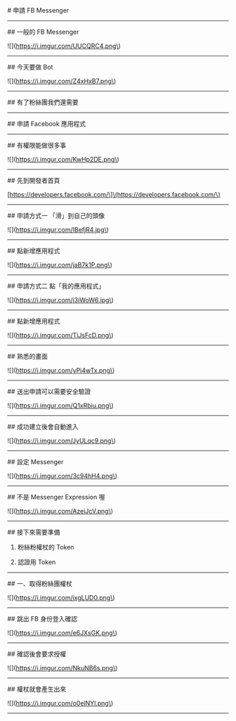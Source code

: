 \# 申請 FB Messenger

---



\#\# 一般的 FB Messenger

!\[\]\(https://i.imgur.com/UUCQRC4.png\)



---



\#\# 今天要做 Bot



!\[\]\(https://i.imgur.com/Z4xHxB7.png\)



---



\#\# 有了粉絲團我們還需要



---



\#\# 申請 Facebook 應用程式



---



\#\# 有權限能做很多事

!\[\]\(https://i.imgur.com/KwHp2DE.png\)



---



\#\# 先到開發者首頁

\[https://developers.facebook.com/\]\(https://developers.facebook.com/\)



---



\#\# 申請方式一 「滑」到自己的頭像

!\[\]\(https://i.imgur.com/IBefjR4.jpg\)



---



\#\# 點新增應用程式

!\[\]\(https://i.imgur.com/jaB7k1P.png\)



---



\#\# 申請方式二 點「我的應用程式」

!\[\]\(https://i.imgur.com/i3iWoW6.jpg\)



---



\#\# 點新增應用程式

!\[\]\(https://i.imgur.com/TiJsFcD.png\)



---



\#\# 熟悉的畫面

!\[\]\(https://i.imgur.com/yPi4wTx.png\)



---



\#\# 送出申請可以需要安全驗證

!\[\]\(https://i.imgur.com/Q1xRbiu.png\)



---



\#\# 成功建立後會自動進入

!\[\]\(https://i.imgur.com/JyULqc9.png\)



---



\#\# 設定 Messenger

!\[\]\(https://i.imgur.com/3c94hH4.png\)



---



\#\# 不是 Messenger Expression 喔

!\[\]\(https://i.imgur.com/AzeiJcV.png\)



---



\#\# 接下來需要準備

1. 粉絲粉權杖的 Token

2. 認證用 Token



---



\#\# 一、取得粉絲團權杖

!\[\]\(https://i.imgur.com/ixgLUD0.png\)



---



\#\# 跳出 FB 身份登入確認

!\[\]\(https://i.imgur.com/e6JXsGK.png\)



---



\#\# 確認後會要求授權

!\[\]\(https://i.imgur.com/NkuNB6s.png\)



---



\#\# 權杖就會產生出來

!\[\]\(https://i.imgur.com/o0elNYl.png\)



---

